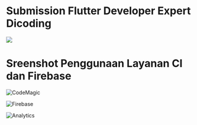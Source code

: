 # Submission Flutter Developer Expert Dicoding
<img src="https://api.codemagic.io/apps/63a616c6b6678f7b743c3e1f/63a616c6b6678f7b743c3e1e/status_badge.svg">

# Sreenshot Penggunaan Layanan CI dan Firebase

![CodeMagic](https://user-images.githubusercontent.com/101916003/209466944-e0afeab2-e446-4bd0-bd88-03f2eeb173ae.png)

![Firebase](https://user-images.githubusercontent.com/101916003/209466953-62d924c4-9cf0-4b56-beee-02ed25911282.png)

![Analytics](https://user-images.githubusercontent.com/101916003/209533856-fa2c4baf-41f9-416a-8a16-bd44d1267dfc.png)
